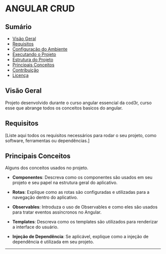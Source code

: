 # ANGULAR CRUD


## Sumário

- [Visão Geral](#visão-geral)
- [Requisitos](#requisitos)
- [Configuração do Ambiente](#configuração-do-ambiente)
- [Executando o Projeto](#executando-o-projeto)
- [Estrutura do Projeto](#estrutura-do-projeto)
- [Principais Conceitos](#principais-conceitos)
- [Contribuição](#contribuição)
- [Licença](#licença)

## Visão Geral

Projeto desenvolvido durante o curso angular essencial da cod3r, curso esse que abrange todos os conceitos basicos do angular.

## Requisitos

[Liste aqui todos os requisitos necessários para rodar o seu projeto, como software, ferramentas ou dependências.]


## Principais Conceitos
Alguns dos conceitos usados no projeto.

- **Componentes**: Descreva como os componentes são usados em seu projeto e seu papel na estrutura geral do aplicativo.

- **Rotas**: Explique como as rotas são configuradas e utilizadas para a navegação dentro do aplicativo.

- **Observables**: Introduza o uso de Observables e como eles são usados para tratar eventos assíncronos no Angular.

- **Templates**: Descreva como os templates são utilizados para renderizar a interface do usuário.

- **Injeção de Dependência**: Se aplicável, explique como a injeção de dependência é utilizada em seu projeto.






---

